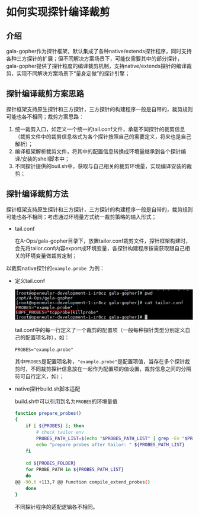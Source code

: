 如何实现探针编译裁剪
============

## 介绍

gala-gopher作为探针框架，默认集成了各种native/extends探针程序，同时支持各种三方探针的扩展；但不同解决方案场景下，可能仅需要其中的部分探针，gala-gopher提供了探针粒度的编译裁剪机制，支持native/extends探针的编译裁剪，实现不同解决方案场景下“量身定做”的探针引擎；

## 探针编译裁剪方案思路

探针框架支持原生探针和三方探针，三方探针的构建程序一般是自带的，裁剪规则可能也各不相同；裁剪方案思路：

1. 统一裁剪入口，如定义一个统一的tail.conf文件，承载不同探针的裁剪信息（裁剪文件中的裁剪信息格式为各个探针按照自己的需要定义，将来也是自己解析）；
2. 编译框架解析裁剪文件，将其中的配置信息转换成环境量继承到各个探针编译/安装的shell脚本中；
3. 不同探针提供的buil.sh中，获取与自己相关的裁剪环境量，实现编译安装的裁剪；

## 探针编译裁剪方法

探针框架支持原生探针和三方探针，三方探针的构建程序一般是自带的，裁剪规则可能也各不相同；考虑通过环境量方式统一裁剪策略的输入形式；

- tail.conf

  在A-Ops/gala-gopher目录下，放置tailor.conf裁剪文件，探针框架构建时，会先将tailor.conf内容export成环境变量，各探针构建程序按需获取跟自己相关的环境变量做裁剪定制； 

以裁剪native探针的`example.probe `为例：

- 定义tail.conf

  ![tail.conf](pic/tail.conf.png)

  tail.conf中的每一行定义了一个裁剪的配置项（一般每种探针类型分别定义自己的配置项名称），如：

  `PROBES="example.probe"`

  其中`PROBES`是配置项名称，`"example.probe"`是配置项值，当存在多个探针裁剪时，不同裁剪探针信息放在一起作为配置项的值设置，裁剪信息之间的分隔符可自行定义，如`|`；

- native探针build.sh脚本适配

  build.sh中可以引用到名为`PROBES`的环境量值

  ```sh
  function prepare_probes()
  {
      if [ ${PROBES} ]; then
          # check tailor env
          PROBES_PATH_LIST=$(echo "$PROBES_PATH_LIST" | grep -Ev "$PROBES")
          echo "prepare probes after tailor: " ${PROBES_PATH_LIST}
      fi
  
      cd ${PROBES_FOLDER}
      for PROBE_PATH in ${PROBES_PATH_LIST}
      do
  @@ -90,6 +113,7 @@ function compile_extend_probes()
      done
  }
  ```

  不同探针程序的适配逻辑各不相同。